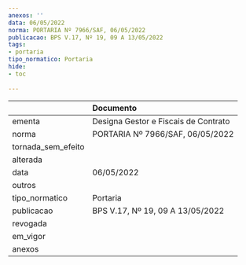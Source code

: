 ```yaml
---
anexos: ''
data: 06/05/2022
norma: PORTARIA Nº 7966/SAF, 06/05/2022
publicacao: BPS V.17, Nº 19, 09 A 13/05/2022
tags:
- portaria
tipo_normatico: Portaria
hide: 
- toc 
 
---
```


|                    | Documento                            |
|:-------------------|:-------------------------------------|
| ementa             | Designa Gestor e Fiscais de Contrato |
| norma              | PORTARIA Nº 7966/SAF, 06/05/2022     |
| tornada_sem_efeito |                                      |
| alterada           |                                      |
| data               | 06/05/2022                           |
| outros             |                                      |
| tipo_normatico     | Portaria                             |
| publicacao         | BPS V.17, Nº 19, 09 A 13/05/2022     |
| revogada           |                                      |
| em_vigor           |                                      |
| anexos             |                                      |